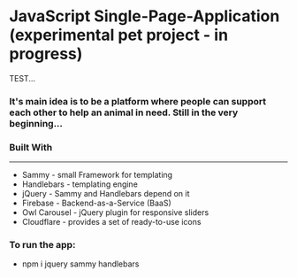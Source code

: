 # JavaScript Single-Page-Application (experimental pet project - in progress) 
TEST...
<h3>
   It's main idea is to be a platform where people can support each other to help an animal in need. Still in the very beginning...
</h3>
<h3>Built With</h3>
<hr/>
<ul>
   <li>Sammy - small Framework for templating</li>
   <li>Handlebars - templating engine</li>
   <li>jQuery - Sammy and Handlebars depend on it</li>
   <li>Firebase - Backend-as-a-Service (BaaS)</li>
   <li>Owl Carousel - jQuery plugin for responsive sliders</li>
   <li>Cloudflare - provides a set of ready-to-use icons</li>
</ul>

### To run the app: 
<ul>
   <li>npm i jquery sammy handlebars</li>
</ul>

